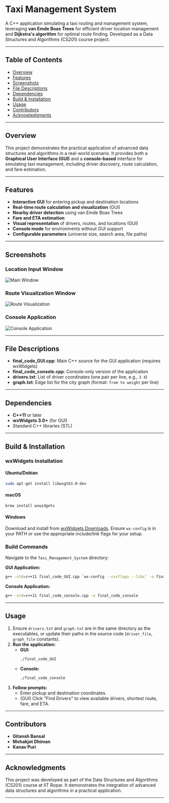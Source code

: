 # Taxi Management System

A C++ application simulating a taxi routing and management system, leveraging **van Emde Boas Trees** for efficient driver location management and **Dijkstra's algorithm** for optimal route finding. Developed as a Data Structures and Algorithms (CS201) course project.

---

## Table of Contents
- [Overview](#overview)
- [Features](#features)
- [Screenshots](#screenshots)
- [File Descriptions](#file-descriptions)
- [Dependencies](#dependencies)
- [Build & Installation](#build--installation)
- [Usage](#usage)
- [Contributors](#contributors)
- [Acknowledgments](#acknowledgments)

---

## Overview
This project demonstrates the practical application of advanced data structures and algorithms in a real-world scenario. It provides both a **Graphical User Interface (GUI)** and a **console-based** interface for simulating taxi management, including driver discovery, route calculation, and fare estimation.

---

## Features
- **Interactive GUI** for entering pickup and destination locations
- **Real-time route calculation and visualization** (GUI)
- **Nearby driver detection** using van Emde Boas Trees
- **Fare and ETA estimation**
- **Visual representation** of drivers, routes, and locations (GUI)
- **Console mode** for environments without GUI support
- **Configurable parameters** (universe size, search area, file paths)

---

## Screenshots

### Location Input Window
![Main Window](/Taxi_Management_System/assets/Screenshots/location_input_window.png)

### Route Visualization Window
![Route Visualization](/Taxi_Management_System/assets/Screenshots/route_visualization_window.png)

### Console Application
![Console Application](/Taxi_Management_System/assets/Screenshots/console_application.png)

---

## File Descriptions
- **final_code_GUI.cpp**: Main C++ source for the GUI application (requires wxWidgets)
- **final_code_console.cpp**: Console-only version of the application
- **drivers.txt**: List of driver coordinates (one pair per line, e.g., `3 4`)
- **graph.txt**: Edge list for the city graph (format: `from to weight` per line)

---

## Dependencies
- **C++11** or later
- **wxWidgets 3.0+** (for GUI)
- Standard C++ libraries (STL)

---

## Build & Installation

### wxWidgets Installation
#### Ubuntu/Debian
```bash
sudo apt-get install libwxgtk3.0-dev
```
#### macOS
```bash
brew install wxwidgets
```
#### Windows
Download and install from [wxWidgets Downloads](https://www.wxwidgets.org/downloads/). Ensure `wx-config` is in your PATH or use the appropriate include/link flags for your setup.

### Build Commands
Navigate to the `Taxi_Management_System` directory:

**GUI Application:**
```bash
g++ -std=c++11 final_code_GUI.cpp `wx-config --cxxflags --libs` -o final_code_GUI
```
**Console Application:**
```bash
g++ -std=c++11 final_code_console.cpp -o final_code_console
```

---

## Usage
1. Ensure `drivers.txt` and `graph.txt` are in the same directory as the executables, or update their paths in the source code (`driver_file`, `graph_file` constants).
2. **Run the application:**
   - **GUI:**
     ```bash
     ./final_code_GUI
     ```
   - **Console:**
     ```bash
     ./final_code_console
     ```
3. **Follow prompts:**
   - Enter pickup and destination coordinates.
   - (GUI) Click "Find Drivers" to view available drivers, shortest route, fare, and ETA.

---

## Contributors
- **Gitansh Bansal** 
- **Mohakjot Dhiman** 
- **Kanav Puri** 

---

## Acknowledgments
This project was developed as part of the Data Structures and Algorithms (CS201) course at IIT Ropar. It demonstrates the integration of advanced data structures and algorithms in a practical application.

---
